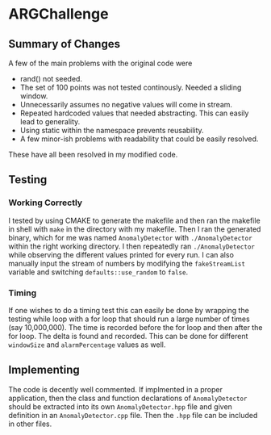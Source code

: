 # ARGChallenge
## Summary of Changes
A few of the main problems with the original code were
* rand() not seeded.
* The set of 100 points was not tested continously. Needed a sliding window.
* Unnecessarily assumes no negative values will come in stream.
* Repeated hardcoded values that needed abstracting. This can easily lead to generality.
* Using static within the namespace prevents reusability.
* A few minor-ish problems with readability that could be easily resolved.

These have all been resolved in my modified code.

## Testing
### Working Correctly
I tested by using CMAKE to generate the makefile and then ran the makefile in shell with 
`
make
`
in the directory with my makefile. Then I ran the generated binary, which for me was named `AnomalyDetector` with `./AnomalyDetector` within the right working directory. I then repeatedly ran `./AnomalyDetector` while observing the different values printed for every run. I can also manually input the stream of numbers by modifying the `fakeStreamList` variable and switching `defaults::use_random` to `false`.

### Timing
If one wishes to do a timing test this can easily be done by wrapping the testing while loop with a for loop that should run a large number of times (say 10,000,000). The time is recorded before the for loop and then after the for loop. The delta is found and recorded. This can be done for different `windowSize` and `alarmPercentage` values as well.

## Implementing
The code is decently well commented. If implmented in a proper application, then the class and function declarations of `AnomalyDetector` should be extracted into its own `AnomalyDetector.hpp` file and given definition in an `AnomalyDetector.cpp` file. Then the `.hpp` file can be included in other files.